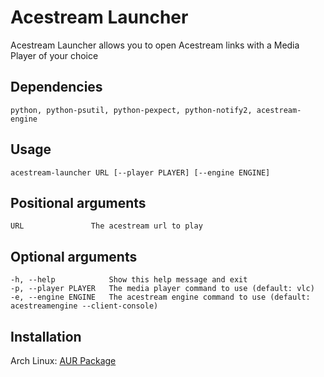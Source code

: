 # Acestream Launcher
Acestream Launcher allows you to open Acestream links with a Media Player of your choice

## Dependencies
    python, python-psutil, python-pexpect, python-notify2, acestream-engine

## Usage
    acestream-launcher URL [--player PLAYER] [--engine ENGINE]

## Positional arguments
    URL               The acestream url to play

## Optional arguments
    -h, --help            Show this help message and exit
    -p, --player PLAYER   The media player command to use (default: vlc)
    -e, --engine ENGINE   The acestream engine command to use (default: acestreamengine --client-console)

## Installation
Arch Linux: [AUR Package](https://aur.archlinux.org/packages/acestream-launcher)
